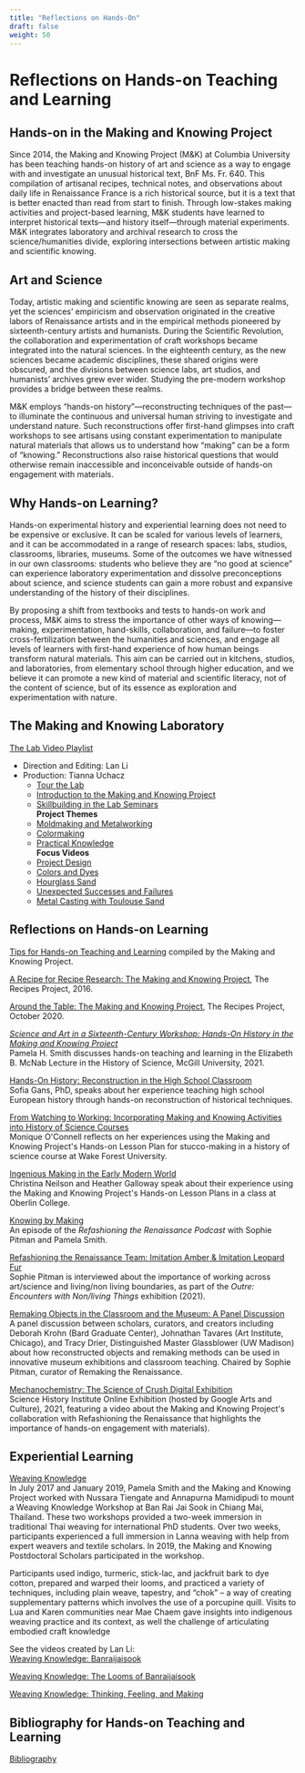 ```yaml
---
title: "Reflections on Hands-On"
draft: false
weight: 50
---
```


# Reflections on Hands-on Teaching and Learning 
## Hands-on in the Making and Knowing Project
Since 2014, the Making and Knowing Project (M&K) at Columbia University has been teaching hands-on history of art and science as a way to engage with and investigate an unusual historical text, BnF Ms. Fr. 640. This compilation of artisanal recipes, technical notes, and observations about daily life in Renaissance France is a rich historical source, but it is a text that is better enacted than read from start to finish. Through low-stakes making activities and project-based learning, M&K students have learned to interpret historical texts—and history itself—through material experiments. M&K integrates laboratory and archival research to cross the science/humanities divide, exploring intersections between artistic making and scientific knowing. 

## Art and Science
Today, artistic making and scientific knowing are seen as separate realms, yet the sciences’ empiricism and observation originated in the creative labors of Renaissance artists and in the empirical methods pioneered by sixteenth-century artists and humanists. During the Scientific Revolution, the collaboration and experimentation of craft workshops became integrated into the natural sciences. In the eighteenth century, as the new sciences became academic disciplines, these shared origins were obscured, and the divisions between science labs, art studios, and humanists’ archives grew ever wider. Studying the pre-modern workshop provides a bridge between these realms.

M&K employs “hands-on history”—reconstructing techniques of the past—to illuminate the continuous and universal human striving to investigate and understand nature. Such reconstructions offer first-hand glimpses into craft workshops to see artisans using constant experimentation to manipulate natural materials that allows us to understand how “making” can be a form of “knowing.” Reconstructions also raise historical questions that would otherwise remain inaccessible and inconceivable outside of hands-on engagement with materials.

## Why Hands-on Learning?
Hands-on experimental history and experiential learning does not need to be expensive or exclusive. It can be scaled for various levels of learners, and it can be accommodated in a range of research spaces: labs, studios, classrooms, libraries, museums. Some of the outcomes we have witnessed in our own classrooms: students who believe they are “no good at science” can experience laboratory experimentation and dissolve preconceptions about science, and science students can gain a more robust and expansive understanding of the history of their disciplines.

By proposing a shift from textbooks and tests to hands-on work and process, M&K aims to stress the importance of other ways of knowing—making, experimentation, hand-skills, collaboration, and failure—to foster cross-fertilization between the humanities and sciences, and engage all levels of learners with first-hand experience of how human beings transform natural materials. This aim can be carried out in kitchens, studios, and laboratories, from elementary school through higher education, and we believe it can promote a new kind of material and scientific literacy, not of the content of science, but of its essence as exploration and experimentation with nature.

## The Making and Knowing Laboratory
[The Lab Video Playlist](https://www.youtube.com/watch?v=r5vq6yHF8eg&list=PL9JDAfbqTXnOOXbIAW6dML7kxKsWJFY8B&ab_channel=MakingandKnowingProject)<br>
- Direction and Editing: Lan Li<br>
- Production: Tianna Uchacz<br>
    - [Tour the Lab](https://vimeo.com/384070452)<br> 
    - [Introduction to the Making and Knowing Project](https://vimeo.com/384070384)<br>
    - [Skillbuilding in the Lab Seminars](https://vimeo.com/384070302)<br>
    **Project Themes**<br>
    -  [Moldmaking and Metalworking](https://vimeo.com/384070215)<br>
    -  [Colormaking](https://vimeo.com/384070773)<br>
    -  [Practical Knowledge](https://vimeo.com/384070632)<br>
**Focus Videos**<br>
    -  [Project Design](https://vimeo.com/384070561)<br>
    -  [Colors and Dyes](https://vimeo.com/384071142)<br>
    -  [Hourglass Sand](https://vimeo.com/384071046)<br>
    -  [Unexpected Successes and Failures](https://vimeo.com/384070989)<br>
    -  [Metal Casting with Toulouse Sand](https://vimeo.com/384070929)<br>

## Reflections on Hands-on Learning
[Tips for Hands-on Teaching and Learning](/resources/activity-sheets/activitysheet_tips-for-instructors/) compiled by the Making and Knowing Project.

[A Recipe for Recipe Research: The Making and Knowing Project](https://recipes.hypotheses.org/7430), The Recipes Project, 2016.

[Around the Table: The Making and Knowing Project](https://recipes.hypotheses.org/17539), The Recipes Project, October 2020.

[*Science and Art in a Sixteenth-Century Workshop: Hands-On History in the Making and Knowing Project*](https://vimeo.com/957244396)<br>
Pamela H. Smith discusses hands-on teaching and learning in the Elizabeth B. McNab Lecture in the History of Science, McGill University, 2021.

[Hands-On History: Reconstruction in the High School Classroom](https://vimeo.com/942105196)<br>
Sofia Gans, PhD, speaks about her experience teaching high school European history through hands-on reconstruction of historical techniques.

[From Watching to Working: Incorporating Making and Knowing Activities into History of Science Courses](https://vimeo.com/840477199)<br>
Monique O'Connell reflects on her experiences using the Making and Knowing Project's Hands-on Lesson Plan for stucco-making in a history of science course at Wake Forest University.

[Ingenious Making in the Early Modern World](https://vimeo.com/942071266)<br>
Christina Neilson and Heather Galloway speak about their experience using the Making and Knowing Project's Hands-on Lesson Plans in a class at Oberlin College.

[Knowing by Making](https://soundcloud.com/user-265326599/2-making-by-knowing-with-pamela-smith?utm_source=clipboard&utm_medium=text&utm_campaign=social_sharing)<br>
An episode of the _Refashioning the Renaissance Podcast_ with Sophie Pitman and Pamela Smith.

[Refashioning the Renaissance Team: Imitation Amber & Imitation Leopard Fur](https://www.aalto.fi/en/research-art/refashioning-the-renaissance-team-imitation-amber-imitation-leopard-fur)<br>
Sophie Pitman is interviewed about the importance of working across art/science and living/non living boundaries, as part of the _Outre: Encounters with Non/living Things_ exhibition (2021).

[Remaking Objects in the Classroom and the Museum: A Panel Discussion](https://mediaspace.wisc.edu/media/Remaking+Objects+in+the+Classroom+and+the+MuseumA+A+Panel+Discussion/1_8a2itin1)<br>
A panel discussion between scholars, curators, and creators including Deborah Krohn (Bard Graduate Center), Johnathan Tavares (Art Institute, Chicago), and Tracy Drier, Distinguished Master Glassblower (UW Madison) about how reconstructed objects and remaking methods can be used in innovative museum exhibitions and classroom teaching. Chaired by Sophie Pitman, curator of Remaking the Renaissance.

[Mechanochemistry: The Science of Crush Digital Exhibition](https://artsandculture.google.com/story/mechanochemistry-the-science-of-crush-science-history-institute/UQUh6_yaa-LjTg?hl=en)<br>
Science History Institute Online Exhibition (hosted by Google Arts and Culture), 2021, featuring a video about the Making and Knowing Project's collaboration with Refashioning the Renaissance that highlights the importance of hands-on engagement with materials).

## Experiential Learning
[Weaving Knowledge](https://weavingknowledge.org/)<br>
In July 2017 and January 2019, Pamela Smith and the Making and Knowing Project worked with Nussara Tiengate and Annapurna Mamidipudi to mount a Weaving Knowledge Workshop at Ban Rai Jai Sook in Chiang Mai, Thailand. These two workshops provided a two-week immersion in traditional Thai weaving for international PhD students. Over two weeks, participants experienced a full immersion in Lanna weaving with help from expert weavers and textile scholars. In 2019, the Making and Knowing Postdoctoral Scholars participated in the workshop.

Participants used indigo, turmeric, stick-lac, and jackfruit bark to dye cotton, prepared and warped their looms, and practiced a variety of techniques, including plain weave, tapestry, and “chok” – a way of creating supplementary patterns which involves the use of a porcupine quill. Visits to Lua and Karen communities near Mae Chaem gave insights into indigenous weaving practice and its context, as well the challenge of articulating embodied craft knowledge

See the videos created by Lan Li:<br>
[Weaving Knowledge: Banraijaisook](https://player.vimeo.com/video/310724422)<br>

[Weaving Knowledge: The Looms of Banraijaisook](https://player.vimeo.com/video/310728471)<br>

[Weaving Knowledge: Thinking, Feeling, and Making](https://player.vimeo.com/video/310888539)<br>

## Bibliography for Hands-on Teaching and Learning
[Bibliography](/resources/reflection/bibliography/)

